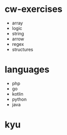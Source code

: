 # cw-exercises 

- array
- logic
- string
- arrow
- regex
- structures

# languages

- php
- go
- kotlin
- python
- java

# kyu
